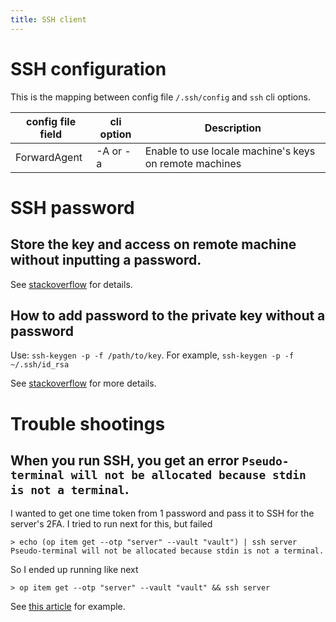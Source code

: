 ```yaml
---
title: SSH client
---
```


SSH configuration
===

This is the mapping between config file `/.ssh/config` and `ssh` cli options.

| config file field  | cli option  | Description  |
|---|---|---|
| ForwardAgent  | -A or -a  | Enable to use locale machine's keys on remote machines  |


SSH password
===

Store the key and access on remote machine without inputting a password.
---
See [stackoverflow](https://apple.stackexchange.com/questions/48502/how-can-i-permanently-add-my-ssh-private-key-to-keychain-so-it-is-automatically) for details.


How to add password to the private key without a password
---
Use: `ssh-keygen -p -f /path/to/key`. For example, `ssh-keygen -p -f ~/.ssh/id_rsa`

See [stackoverflow](https://stackoverflow.com/questions/3818886/how-do-i-add-a-password-to-an-openssh-private-key-that-was-generated-without-a-p) for more details.


Trouble shootings
===

When you run SSH, you get an error `Pseudo-terminal will not be allocated because stdin is not a terminal`.
---

I wanted to get one time token from 1 password and pass it to SSH for the server's 2FA.
I tried to run next for this, but failed
```
> echo (op item get --otp "server" --vault "vault") | ssh server
Pseudo-terminal will not be allocated because stdin is not a terminal.
```

So I ended up running like next
```
> op item get --otp "server" --vault "vault" && ssh server
```

See [this article](https://linuxtutorials.org/Pseudo-terminal-will-not-be-allocated-because-stdin-is-not-a-terminal/) for example.
